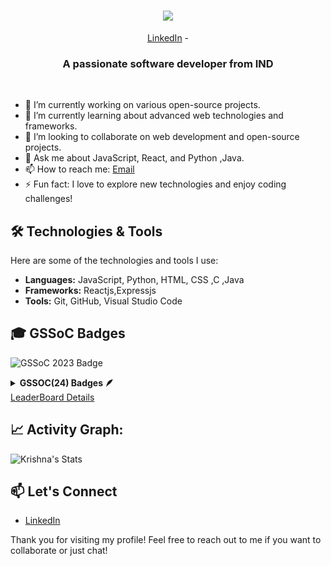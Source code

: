 <h1 align="center">
    <img src="https://readme-typing-svg.herokuapp.com/?font=Righteous&size=35&center=true&vCenter=true&width=500&height=70&duration=4000&lines=Hi+There!+👋;+I'm+Krishna+Mohanty!;" />
</h1>
<!--- Adding Header Elements -->
<p align="center">
  <a href="https://www.linkedin.com/in/krishna-mohanty-67a9082b0">LinkedIn</a> - 
</p>

<h3 align="center">A passionate software developer from IND </h3>
<br/>

- 🔭 I’m currently working on various open-source projects.
- 🌱 I’m currently learning about advanced web technologies and frameworks.
- 👯 I’m looking to collaborate on web development and open-source projects.
- 💬 Ask me about JavaScript, React, and Python ,Java.
- 📫 How to reach me: [Email](mailto:mohantykrishna57@gmail.com)
- ⚡ Fun fact: I love to explore new technologies and enjoy coding challenges!

## 🛠️ Technologies & Tools

Here are some of the technologies and tools I use:

- **Languages:** JavaScript, Python, HTML, CSS ,C ,Java 
- **Frameworks:** Reactjs,Expressjs
- **Tools:** Git, GitHub, Visual Studio Code


<!--## 🌟 My Projects

Here are a few projects I've worked on:

- [Project 1](https://github.com/KrishnaMohanty08/project1) - A brief description of the project.
- [Project 2](https://github.com/KrishnaMohanty08/project2) - A brief description of the project.
- [Project 3](https://github.com/KrishnaMohanty08/project3) - A brief description of the project.

## 📈 GitHub Stats

![Your GitHub Stats](https://github-readme-stats.vercel.app/api?username=KrishnaMohanty08&show_icons=true&theme=radical)

-->
## 🎓 GSSoC Badges
![GSSoC 2023 Badge](https://img.shields.io/badge/GSSoC-2024_Extd-brightgreen)
<details>	
 <summary><b>GSSOC(24) Badges 🪶</b></summary><br>
<div style='display:flex; align-items:center; gap: 10px;' align='center'><a href="https://gssoc.girlscript.tech/leaderboard">
<img src="https://raw.githubusercontent.com/GSSoC24/Postman-Challenge/main/docs/assets/Postman%20White.png" width="100px" height="100px" />
  <img src="https://raw.githubusercontent.com/GSSoC24/Postman-Challenge/main/docs/assets/1.png" width="100px" height="100px" />
  <img src="https://raw.githubusercontent.com/GSSoC24/Postman-Challenge/main/docs/assets/2.png" width="100px" height="100px" />
  <img src="https://raw.githubusercontent.com/GSSoC24/Postman-Challenge/main/docs/assets/3.png" width="100px" height="100px" />
  <img src="https://raw.githubusercontent.com/GSSoC24/Postman-Challenge/main/docs/assets/4.png" width="100px" height="100px" />
  <img src="https://raw.githubusercontent.com/GSSoC24/Postman-Challenge/main/docs/assets/5.png" width="100px" height="100px" />
</a>
</div>
</details>
<a href="https://gssoc.girlscript.tech/leaderboard?year=%3C2024%20extd%3E&Krishna=KrishnaMohanty08">LeaderBoard Details<a/>
<h2>📈 Activity Graph:</h2>

![Krishna's Stats](https://github-contribution-stats.vercel.app/api?username=KrishnaMohanty08&range=1y)
</br>
## 📫 Let's Connect

- [LinkedIn](https://www.linkedin.com/in/krishna-mohanty-67a9082b0)

Thank you for visiting my profile! Feel free to reach out to me if you want to collaborate or just chat!
